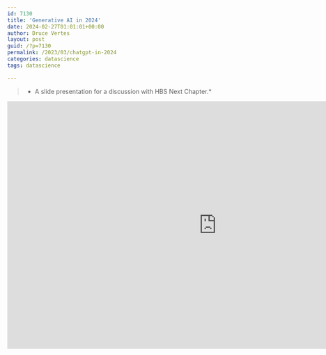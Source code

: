 ```yaml
---
id: 7130
title: 'Generative AI in 2024'
date: 2024-02-27T01:01:01+00:00
author: Druce Vertes
layout: post
guid: /?p=7130
permalink: /2023/03/chatgpt-in-2024
categories: datascience
tags: datascience

---
```

>* A slide presentation for a discussion with HBS Next Chapter.*
<!--more-->
<iframe src="https://docs.google.com/presentation/d/e/2PACX-1vSl_CtxMnkROI9KVqI9OMXKGkO4xb7Y34qticI0iAoUX7-3aaXkhoeunPWGO-imazHqLqFENit6muFj/embed?start=true&loop=false&delayms=10000" frameborder="0" width="960" height="569" allowfullscreen="true" mozallowfullscreen="true" webkitallowfullscreen="true"></iframe>

